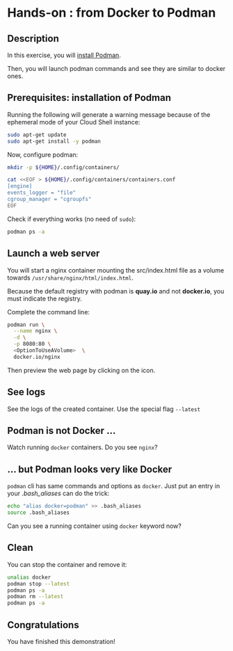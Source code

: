 # Hands-on : from Docker to Podman

<walkthrough-tutorial-duration duration="20.0"></walkthrough-tutorial-duration>

## Description

In this exercise, you will [install Podman](https://podman.io/getting-started/installation).

Then, you will launch podman commands and see they are similar to docker ones.

## Prerequisites: installation of Podman

Running the following will generate a warning message because of the ephemeral mode of your Cloud Shell instance:

```sh
sudo apt-get update
sudo apt-get install -y podman
```

Now, configure podman:

```sh
mkdir -p ${HOME}/.config/containers/

cat <<EOF > ${HOME}/.config/containers/containers.conf
[engine]
events_logger = "file"
cgroup_manager = "cgroupfs"
EOF
```

Check if everything works (no need of `sudo`):

```sh
podman ps -a
```

## Launch a web server

You will start a nginx container mounting the <walkthrough-editor-open-file filePath="./src/index.html">src/index.html</walkthrough-editor-open-file> 
file as a volume towards `/usr/share/nginx/html/index.html`.

Because the default registry with podman is **quay.io** and not **docker.io**, you must indicate the registry.

Complete the command line:

```sh
podman run \
  --name nginx \
  -d \
  -p 8080:80 \
  <OptionToUseAVolume>  \
  docker.io/nginx
```

Then preview the web page by clicking on the <walkthrough-web-preview-icon></walkthrough-web-preview-icon> icon.

## See logs

See the logs of the created container.
Use the special flag `--latest`

## Podman is not Docker ...

Watch running `docker` containers. Do you see `nginx`?

## ... but Podman looks very like Docker

`podman` cli has same commands and options as `docker`. Just put an entry in 
your _.bash_aliases_ can do the trick:

```sh
echo "alias docker=podman" >> .bash_aliases
source .bash_aliases
```

Can you see a running container using `docker` keyword now?

## Clean

You can stop the container and remove it:

```sh
unalias docker
podman stop --latest
podman ps -a
podman rm --latest
podman ps -a
```

## Congratulations

You have finished this demonstration!

<walkthrough-conclusion-trophy></walkthrough-conclusion-trophy>
